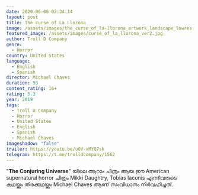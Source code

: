 ```yaml
---
date: 2020-06-06 02:34:14
layout: post
title: The curse of La Llorona
image: /assets/images/the_curse_of_la-llorona_artwork_landscape_lowres.jpg
featured_image: /assets/images/curse_of_la_llorona_ver2.jpg
author: Troll D Company
genre:
  - Horror
country: United States
language:
  - English
  - Spanish
director: Michael Chaves
duration: 93
content_rating: 16+
rating: 5.3
year: 2019
tags:
  - Troll D Company
  - Horror
  - United States
  - English
  - Spanish
  - Michael Chaves
imageshadow: "false"
trailer: https://youtu.be/uOV-xMYQ7sk
telegram: https://t.me/trolldcompany/1562
---
```

"**The Conjuring Universe**" യിലെ ആറാം ചിത്രം ആയ ഈ American supernatural horror ചിത്രം Mikki Daughtry, Tobias Iaconis എന്നിവരുടെ കഥയ്ക്കും തിരക്കഥയ്ക്കും Michael Chaves ആണ് സംവിധാനം നിർവഹിച്ചത്.
